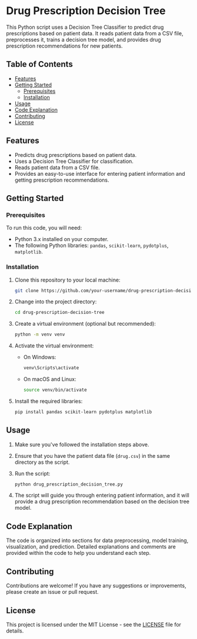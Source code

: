 # Drug Prescription Decision Tree

This Python script uses a Decision Tree Classifier to predict drug prescriptions based on patient data. It reads patient data from a CSV file, preprocesses it, trains a decision tree model, and provides drug prescription recommendations for new patients.

## Table of Contents

- [Features](#features)
- [Getting Started](#getting-started)
  - [Prerequisites](#prerequisites)
  - [Installation](#installation)
- [Usage](#usage)
- [Code Explanation](#code-explanation)
- [Contributing](#contributing)
- [License](#license)

## Features

- Predicts drug prescriptions based on patient data.
- Uses a Decision Tree Classifier for classification.
- Reads patient data from a CSV file.
- Provides an easy-to-use interface for entering patient information and getting prescription recommendations.

## Getting Started

### Prerequisites

To run this code, you will need:

- Python 3.x installed on your computer.
- The following Python libraries: `pandas`, `scikit-learn`, `pydotplus`, `matplotlib`.

### Installation

1. Clone this repository to your local machine:

   ```bash
   git clone https://github.com/your-username/drug-prescription-decision-tree.git
   ```

2. Change into the project directory:

   ```bash
   cd drug-prescription-decision-tree
   ```

3. Create a virtual environment (optional but recommended):

   ```bash
   python -m venv venv
   ```

4. Activate the virtual environment:

   - On Windows:

     ```bash
     venv\Scripts\activate
     ```

   - On macOS and Linux:

     ```bash
     source venv/bin/activate
     ```

5. Install the required libraries:

   ```bash
   pip install pandas scikit-learn pydotplus matplotlib
   ```

## Usage

1. Make sure you've followed the installation steps above.

2. Ensure that you have the patient data file (`drug.csv`) in the same directory as the script.

3. Run the script:

   ```bash
   python drug_prescription_decision_tree.py
   ```

4. The script will guide you through entering patient information, and it will provide a drug prescription recommendation based on the decision tree model.

## Code Explanation

The code is organized into sections for data preprocessing, model training, visualization, and prediction. Detailed explanations and comments are provided within the code to help you understand each step.

## Contributing

Contributions are welcome! If you have any suggestions or improvements, please create an issue or pull request.

## License

This project is licensed under the MIT License - see the [LICENSE](LICENSE) file for details.
